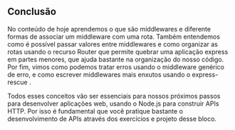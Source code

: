 ## Conclusão

No conteúdo de hoje aprendemos o que são middlewares e diferente formas de associar um middleware com uma rota. Também entendemos como é possível passar valores entre middlewares e como organizar as rotas usando o recurso Router que permite quebrar uma aplicação express em partes menores, que ajuda bastante na organização do nosso código. Por fim, vimos como podemos tratar erros usando o middleware genérico de erro, e como escrever middlewares mais enxutos usando o express-rescue .

Todos esses conceitos vão ser essenciais para nossos próximos passos para desenvolver aplicações web, usando o Node.js para construir APIs HTTP. Por isso é fundamental que você pratique bastante o desenvolvimento de APIs através dos exercícios e projeto desse bloco.

